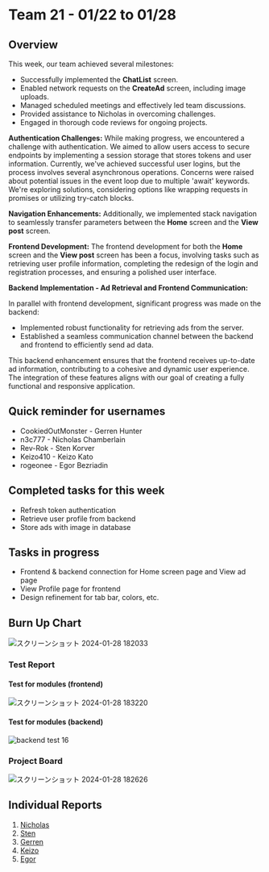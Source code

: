 # Team 21 - 01/22 to 01/28

## Overview

This week, our team achieved several milestones:

- Successfully implemented the **ChatList** screen.
- Enabled network requests on the **CreateAd** screen, including image uploads.
- Managed scheduled meetings and effectively led team discussions.
- Provided assistance to Nicholas in overcoming challenges.
- Engaged in thorough code reviews for ongoing projects.

**Authentication Challenges:**
While making progress, we encountered a challenge with authentication. We aimed to allow users access to secure endpoints by implementing a session storage that stores tokens and user information. Currently, we've achieved successful user logins, but the process involves several asynchronous operations. Concerns were raised about potential issues in the event loop due to multiple 'await' keywords. We're exploring solutions, considering options like wrapping requests in promises or utilizing try-catch blocks.

**Navigation Enhancements:**
Additionally, we implemented stack navigation to seamlessly transfer parameters between the **Home** screen and the **View post** screen.

**Frontend Development:**
The frontend development for both the **Home** screen and the **View post** screen has been a focus, involving tasks such as retrieving user profile information, completing the redesign of the login and registration processes, and ensuring a polished user interface.

**Backend Implementation - Ad Retrieval and Frontend Communication:**

In parallel with frontend development, significant progress was made on the backend:

- Implemented robust functionality for retrieving ads from the server.
- Established a seamless communication channel between the backend and frontend to efficiently send ad data.

This backend enhancement ensures that the frontend receives up-to-date ad information, contributing to a cohesive and dynamic user experience. The integration of these features aligns with our goal of creating a fully functional and responsive application.


## Quick reminder for usernames

* CookiedOutMonster - Gerren Hunter
* n3c777 - Nicholas Chamberlain
* Rev-Rok - Sten Korver
* Keizo410 - Keizo Kato
* rogeonee - Egor Bezriadin

## Completed tasks for this week

- Refresh token authentication
- Retrieve user profile from backend
- Store ads with image in database
  
## Tasks in progress

- Frontend & backend connection for Home screen page and View ad page
- View Profile page for frontend
- Design refinement for tab bar, colors, etc.
  

## Burn Up Chart
![スクリーンショット 2024-01-28 182033](https://github.com/COSC-499-W2023/year-long-project-team-21/assets/90278067/9898f13a-c442-4177-bf9d-902a2440c794)


### Test Report

#### Test for modules (frontend)
![スクリーンショット 2024-01-28 183220](https://github.com/COSC-499-W2023/year-long-project-team-21/assets/90278067/5b3f4453-5e9c-47bc-ac01-49590aedba45)

#### Test for modules (backend)
![backend test 16](https://github.com/COSC-499-W2023/year-long-project-team-21/assets/90278067/231822be-f0b9-4ff6-963c-978e72a1404e)


### Project Board
![スクリーンショット 2024-01-28 182626](https://github.com/COSC-499-W2023/year-long-project-team-21/assets/90278067/52d6f48c-35a0-412e-aec9-0eb30437d51e)


## Individual Reports

1. [Nicholas](../personal%20log/Nicholas_Report.md)
2. [Sten](../personal%20log/Sten_Report.md)
3. [Gerren](../personal%20log/Gerren_Report.md)
4. [Keizo](../personal%20log/Keizo_Report.md)
5. [Egor](../personal%20log/Egor_Report.md)
